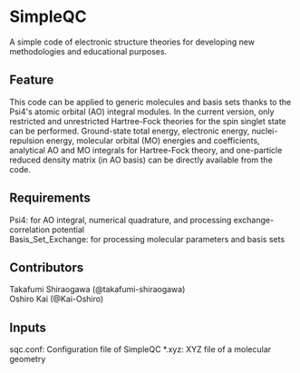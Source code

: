 # SimpleQC
A simple code of electronic structure theories for developing new methodologies and educational purposes.

## Feature
This code can be applied to generic molecules and basis sets thanks to the Psi4's atomic orbital (AO) integral modules. In the current version, only restricted and unrestricted Hartree-Fock theories for the
spin singlet state can be performed. Ground-state total energy, electronic energy, nuclei-repulsion energy, molecular orbital (MO) energies and coefficients, analytical AO and MO integrals for Hartree-Fock theory, and one-particle reduced density matrix (in AO basis) can be directly available from the code.

## Requirements
Psi4: for AO integral, numerical quadrature, and processing exchange-correlation potential  
Basis_Set_Exchange: for processing molecular parameters and basis sets

## Contributors
Takafumi Shiraogawa (@takafumi-shiraogawa)  
Oshiro Kai (@Kai-Oshiro)


## Inputs
sqc.conf: Configuration file of SimpleQC
*.xyz: XYZ file of a molecular geometry